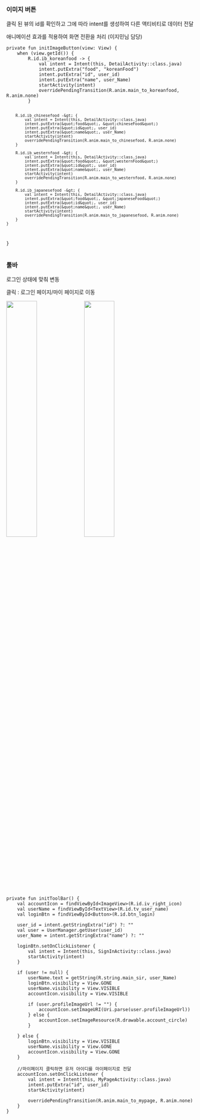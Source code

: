 <h3 id="이미지-버튼">이미지 버튼</h3>
<p>클릭 된 뷰의 id를 확인하고 그에 따라 intent를 생성하여 다른 액티비티로 데이터 전달</p>
<p>애니메이션 효과를 적용하여 화면 전환을 처리 (이지민님 담당)</p>
<pre><code class="language-kotlin">private fun initImageButton(view: View) {
    when (view.getId()) {
        R.id.ib_koreanfood -&gt; {
            val intent = Intent(this, DetailActivity::class.java)
            intent.putExtra(&quot;food&quot;, &quot;koreanFood&quot;)
            intent.putExtra(&quot;id&quot;, user_id)
            intent.putExtra(&quot;name&quot;, user_Name)
            startActivity(intent)
            overridePendingTransition(R.anim.main_to_koreanfood, R.anim.none)
        }

        R.id.ib_chinesefood -&gt; {
            val intent = Intent(this, DetailActivity::class.java)
            intent.putExtra(&quot;food&quot;, &quot;chineseFood&quot;)
            intent.putExtra(&quot;id&quot;, user_id)
            intent.putExtra(&quot;name&quot;, user_Name)
            startActivity(intent)
            overridePendingTransition(R.anim.main_to_chinesefood, R.anim.none)
        }

        R.id.ib_westernfood -&gt; {
            val intent = Intent(this, DetailActivity::class.java)
            intent.putExtra(&quot;food&quot;, &quot;westernFood&quot;)
            intent.putExtra(&quot;id&quot;, user_id)
            intent.putExtra(&quot;name&quot;, user_Name)
            startActivity(intent)
            overridePendingTransition(R.anim.main_to_westernfood, R.anim.none)
        }

        R.id.ib_japanesefood -&gt; {
            val intent = Intent(this, DetailActivity::class.java)
            intent.putExtra(&quot;food&quot;, &quot;japaneseFood&quot;)
            intent.putExtra(&quot;id&quot;, user_id)
            intent.putExtra(&quot;name&quot;, user_Name)
            startActivity(intent)
            overridePendingTransition(R.anim.main_to_japanesefood, R.anim.none)
        }
    }
}</code></pre>
<h3 id="툴바">툴바</h3>
<p>로그인 상태에 맞춰 변동</p>
<p>클릭 :  로그인 페이지/마이 페이지로 이동</p>
<img src="https://velog.velcdn.com/images/a700hui/post/359c33ca-d82d-4eac-a30e-27dfd9793246/image.png" width="40%" /> 

<img src="https://velog.velcdn.com/images/a700hui/post/47cd0848-445f-4d0d-9bf0-d8834537afeb/image.png" width="40%" /> 

<pre><code class="language-kotlin">private fun initToolBar() {
    val accountIcon = findViewById&lt;ImageView&gt;(R.id.iv_right_icon)
    val userName = findViewById&lt;TextView&gt;(R.id.tv_user_name)
    val loginBtn = findViewById&lt;Button&gt;(R.id.btn_login)

    user_id = intent.getStringExtra(&quot;id&quot;) ?: &quot;&quot;
    val user = UserManager.getUser(user_id)
    user_Name = intent.getStringExtra(&quot;name&quot;) ?: &quot;&quot;

    loginBtn.setOnClickListener {
        val intent = Intent(this, SignInActivity::class.java)
        startActivity(intent)
    }

    if (user != null) {
        userName.text = getString(R.string.main_sir, user_Name)
        loginBtn.visibility = View.GONE
        userName.visibility = View.VISIBLE
        accountIcon.visibility = View.VISIBLE

        if (user.profileImageUrl != &quot;&quot;) {
            accountIcon.setImageURI(Uri.parse(user.profileImageUrl))
        } else {
            accountIcon.setImageResource(R.drawable.account_circle)
        }

    } else {
        loginBtn.visibility = View.VISIBLE
        userName.visibility = View.GONE
        accountIcon.visibility = View.GONE
    }

    //마이페이지 클릭하면 유저 아이디를 마이페이지로 전달
    accountIcon.setOnClickListener {
        val intent = Intent(this, MyPageActivity::class.java)
        intent.putExtra(&quot;id&quot;, user_id)
        startActivity(intent)

        overridePendingTransition(R.anim.main_to_mypage, R.anim.none)
    }
}
</code></pre>